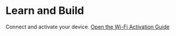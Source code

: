 # Learn and Build

  Connect and activate your device. 
  [Open the Wi-Fi Activation Guide](https://raw.githubusercontent.com/altrabits/AB_Documents/blob/main/Guide/WiFi_Activation.md)
